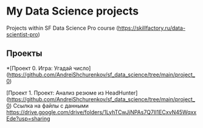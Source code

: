 # My Data Science projects
Projects within SF Data Science Pro course (https://skillfactory.ru/data-scientist-pro)

## Проекты

*[Проект 0. Игра: Угадай число]  (https://github.com/AndreiShchurenkov/sf_data_science/tree/main/project_0)

[Проект 1. Проект: Анализ резюме из HeadHunter]  (https://github.com/AndreiShchurenkov/sf_data_science/tree/main/project_0)
Ссылка на файлы с данными https://drive.google.com/drive/folders/1LyhTCwJjNPAs7Q7II1ECxvN45WqxxEde?usp=sharing